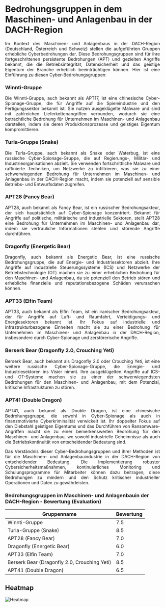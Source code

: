# Bedrohungsgruppen in dem Maschinen- und Anlagenbau in der DACH-Region
<div align="justify">
Im Kontext des Maschinen- und Anlagenbaus in der DACH-Region (Deutschland, Österreich und Schweiz) stellen die aufgeführten Gruppen erhebliche Cyberbedrohungen dar. Diese Bedrohungsgruppen sind für ihre fortgeschrittenen persistente Bedrohungen (APT) und gezielten Angriffe bekannt, die die Betriebsintegrität, Datensicherheit und das geistige Eigentum der Branche erheblich beeinträchtigen können. Hier ist eine Einführung zu diesen Cyber-Bedrohungsgruppen:

### Winnti-Gruppe

Die Winnti-Gruppe, auch bekannt als APT17, ist eine chinesische Cyber-Spionage-Gruppe, die für Angriffe auf die Spieleindustrie und den Fertigungssektor bekannt ist. Sie nutzen ausgeklügelte Malware und sind mit zahlreichen Lieferkettenangriffen verbunden, wodurch sie eine beträchtliche Bedrohung für Unternehmen im Maschinen- und Anlagenbau darstellen, indem sie deren Produktionsprozesse und geistiges Eigentum kompromittieren.
### Turla-Gruppe (Snake)

Die Turla-Gruppe, auch bekannt als Snake oder Waterbug, ist eine russische Cyber-Spionage-Gruppe, die auf Regierungs-, Militär- und Industrieorganisationen abzielt. Sie verwenden fortschrittliche Malware und raffinierte Techniken, um Netzwerke zu infiltrieren, was sie zu einer schwerwiegenden Bedrohung für Unternehmen im Maschinen- und Anlagenbau in der DACH-Region macht, indem sie potenziell auf sensible Betriebs- und Entwurfsdaten zugreifen.
### APT28 (Fancy Bear)

APT28, auch bekannt als Fancy Bear, ist ein russischer Bedrohungsakteur, der sich hauptsächlich auf Cyber-Spionage konzentriert. Bekannt für Angriffe auf politische, militärische und industrielle Sektoren, stellt APT28 eine Bedrohung für Unternehmen im Maschinen- und Anlagenbau dar, indem sie vertrauliche Informationen stehlen und störende Angriffe durchführen.
### Dragonfly (Energetic Bear)

Dragonfly, auch bekannt als Energetic Bear, ist eine russische Bedrohungsgruppe, die auf Energie- und Industriesektoren abzielt. Ihre Angriffe auf industrielle Steuerungssysteme (ICS) und Netzwerke der Betriebstechnologie (OT) machen sie zu einer erheblichen Bedrohung für den Maschinen- und Anlagenbau, da sie potenziell den Betrieb stören und erhebliche finanzielle und reputationsbezogene Schäden verursachen können.
### APT33 (Elfin Team)

APT33, auch bekannt als Elfin Team, ist ein iranischer Bedrohungsakteur, der für Angriffe auf Luft- und Raumfahrt, Verteidigungs- und Energiesektoren bekannt ist. Ihr Fokus auf industrielle und infrastrukturbezogene Einheiten macht sie zu einer Bedrohung für Unternehmen im Maschinen- und Anlagenbau in der DACH-Region, insbesondere durch Cyber-Spionage und zerstörerische Angriffe.
### Berserk Bear (Dragonfly 2.0, Crouching Yeti)

Berserk Bear, auch bekannt als Dragonfly 2.0 oder Crouching Yeti, ist eine weitere russische Cyber-Spionage-Gruppe, die Energie- und Industriesektoren ins Visier nimmt. Ihre ausgeklügelten Angriffe auf ICS- und OT-Systeme machen sie zu einer der schwerwiegendsten Bedrohungen für den Maschinen- und Anlagenbau, mit dem Potenzial, kritische Infrastrukturen zu stören.

### APT41 (Double Dragon)

APT41, auch bekannt als Double Dragon, ist eine chinesische Bedrohungsgruppe, die sowohl in Cyber-Spionage als auch in finanzmotivierte Cyberkriminalität verwickelt ist. Ihr doppelter Fokus auf den Diebstahl geistigen Eigentums und das Durchführen von Ransomware-Angriffen macht sie zu einer bemerkenswerten Bedrohung für den Maschinen- und Anlagenbau, wo sowohl industrielle Geheimnisse als auch die Betriebskontinuität von entscheidender Bedeutung sind.

Das Verständnis dieser Cyber-Bedrohungsgruppen und ihrer Methoden ist für die Maschinen- und Anlagenbauindustrie in der DACH-Region von entscheidender Bedeutung. Die Implementierung robuster Cybersicherheitsmaßnahmen, kontinuierliches Monitoring und Schulungsprogramme für Mitarbeiter können dazu beitragen, diese Bedrohungen zu mindern und den Schutz kritischer industrieller Operationen und Daten zu gewährleisten.
</div>
<h3>Bedrohungsgruppen im Maschinen- und Anlagenbauin der DACH-Region - Bewertung (Evaluation)</h3>
<div align="center">
<table>
    <thead>
        <tr>
            <th>Gruppenname</th>
            <th>Bewertung</th>
        </tr>
    </thead>
    <tbody>
        <tr>
            <td>Winnti-Gruppe</td>
            <td>7.5</td>
        </tr>
        <tr>
            <td>Turla-Gruppe (Snake)</td>
            <td>8.5</td>
        </tr>
        <tr>
            <td>APT28 (Fancy Bear)</td>
            <td>7.0</td>
        </tr>
        <tr>
            <td>Dragonfly (Energetic Bear)</td>
            <td>6.0</td>
        </tr>
        <tr>
            <td>APT33 (Elfin Team)</td>
            <td>7.0</td>
        </tr>
        <tr>
            <td>Berserk Bear (Dragonfly 2.0, Crouching Yeti)</td>
            <td>8.5</td>
        </tr>
        <tr>
            <td>APT41 (Double Dragon)</td>
            <td>6.5</td>
        </tr>
    </tbody>
</table>
</div>


## Heatmap

![Heatmap](https://github.com/GeigerLaszlo/Cyber-Security-Heatmaps-Akteure-in-der-DACH-Region-2024/blob/main/Maschinen-%20und%20Anlagenbau/Maschinen-%20und%20Anlagenbau.svg)


